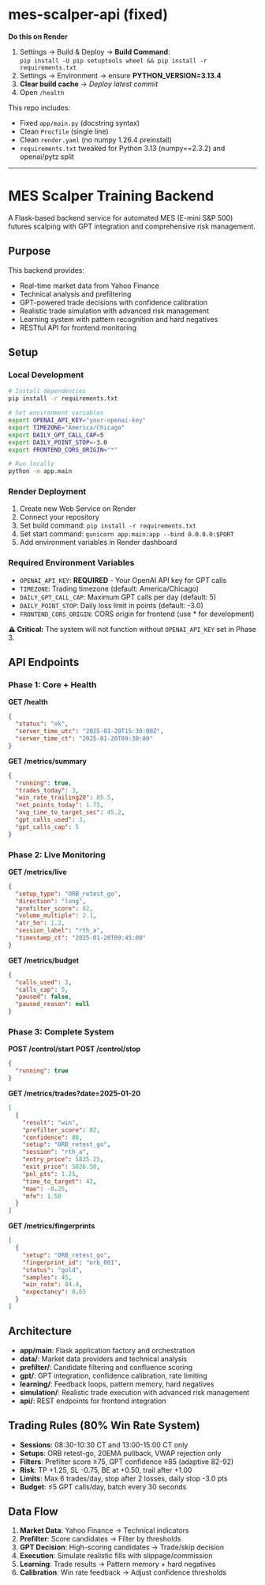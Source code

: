 # mes-scalper-api (fixed)

**Do this on Render**  
1) Settings → Build & Deploy → **Build Command**:  
   `pip install -U pip setuptools wheel && pip install -r requirements.txt`  
2) Settings → Environment → ensure **PYTHON_VERSION=3.13.4**  
3) **Clear build cache** → *Deploy latest commit*  
4) Open `/health`

This repo includes:
- Fixed `app/main.py` (docstring syntax)
- Clean `Procfile` (single line)
- Clean `render.yaml` (no numpy 1.26.4 preinstall)
- `requirements.txt` tweaked for Python 3.13 (numpy==2.3.2) and openai/pytz split


---

# MES Scalper Training Backend

A Flask-based backend service for automated MES (E-mini S&P 500) futures scalping with GPT integration and comprehensive risk management.

## Purpose

This backend provides:
- Real-time market data from Yahoo Finance
- Technical analysis and prefiltering
- GPT-powered trade decisions with confidence calibration
- Realistic trade simulation with advanced risk management
- Learning system with pattern recognition and hard negatives
- RESTful API for frontend monitoring

## Setup

### Local Development

```bash
# Install dependencies
pip install -r requirements.txt

# Set environment variables
export OPENAI_API_KEY="your-openai-key"
export TIMEZONE="America/Chicago"
export DAILY_GPT_CALL_CAP=5
export DAILY_POINT_STOP=-3.0
export FRONTEND_CORS_ORIGIN="*"

# Run locally
python -m app.main
```

### Render Deployment

1. Create new Web Service on Render
2. Connect your repository
3. Set build command: `pip install -r requirements.txt`
4. Set start command: `gunicorn app.main:app --bind 0.0.0.0:$PORT`
5. Add environment variables in Render dashboard

### Required Environment Variables

- `OPENAI_API_KEY`: **REQUIRED** - Your OpenAI API key for GPT calls
- `TIMEZONE`: Trading timezone (default: America/Chicago)
- `DAILY_GPT_CALL_CAP`: Maximum GPT calls per day (default: 5)
- `DAILY_POINT_STOP`: Daily loss limit in points (default: -3.0)
- `FRONTEND_CORS_ORIGIN`: CORS origin for frontend (use * for development)

**⚠️ Critical:** The system will not function without `OPENAI_API_KEY` set in Phase 3.

## API Endpoints

### Phase 1: Core + Health

**GET /health**
```json
{
  "status": "ok",
  "server_time_utc": "2025-01-20T15:30:00Z",
  "server_time_ct": "2025-01-20T09:30:00"
}
```

**GET /metrics/summary**
```json
{
  "running": true,
  "trades_today": 3,
  "win_rate_trailing20": 85.5,
  "net_points_today": 1.75,
  "avg_time_to_target_sec": 45.2,
  "gpt_calls_used": 3,
  "gpt_calls_cap": 5
}
```

### Phase 2: Live Monitoring

**GET /metrics/live**
```json
{
  "setup_type": "ORB_retest_go",
  "direction": "long",
  "prefilter_score": 82,
  "volume_multiple": 2.1,
  "atr_5m": 1.2,
  "session_label": "rth_a",
  "timestamp_ct": "2025-01-20T09:45:00"
}
```

**GET /metrics/budget**
```json
{
  "calls_used": 3,
  "calls_cap": 5,
  "paused": false,
  "paused_reason": null
}
```

### Phase 3: Complete System

**POST /control/start**
**POST /control/stop**
```json
{
  "running": true
}
```

**GET /metrics/trades?date=2025-01-20**
```json
[
  {
    "result": "win",
    "prefilter_score": 82,
    "confidence": 88,
    "setup": "ORB_retest_go",
    "session": "rth_a",
    "entry_price": 5825.25,
    "exit_price": 5826.50,
    "pnl_pts": 1.25,
    "time_to_target": 42,
    "mae": -0.25,
    "mfe": 1.50
  }
]
```

**GET /metrics/fingerprints**
```json
[
  {
    "setup": "ORB_retest_go",
    "fingerprint_id": "orb_001",
    "status": "gold",
    "samples": 45,
    "win_rate": 84.4,
    "expectancy": 0.65
  }
]
```

## Architecture

- **app/main**: Flask application factory and orchestration
- **data/**: Market data providers and technical analysis
- **prefilter/**: Candidate filtering and confluence scoring
- **gpt/**: GPT integration, confidence calibration, rate limiting
- **learning/**: Feedback loops, pattern memory, hard negatives
- **simulation/**: Realistic trade execution with advanced risk management
- **api/**: REST endpoints for frontend integration

## Trading Rules (80% Win Rate System)

- **Sessions**: 08:30-10:30 CT and 13:00-15:00 CT only
- **Setups**: ORB retest-go, 20EMA pullback, VWAP rejection only
- **Filters**: Prefilter score ≥75, GPT confidence ≥85 (adaptive 82-92)
- **Risk**: TP +1.25, SL -0.75, BE at +0.50, trail after +1.00
- **Limits**: Max 6 trades/day, stop after 2 losses, daily stop -3.0 pts
- **Budget**: ≤5 GPT calls/day, batch every 30 seconds

## Data Flow

1. **Market Data**: Yahoo Finance → Technical indicators
2. **Prefilter**: Score candidates → Filter by thresholds
3. **GPT Decision**: High-scoring candidates → Trade/skip decision
4. **Execution**: Simulate realistic fills with slippage/commission
5. **Learning**: Trade results → Pattern memory + hard negatives
6. **Calibration**: Win rate feedback → Adjust confidence thresholds